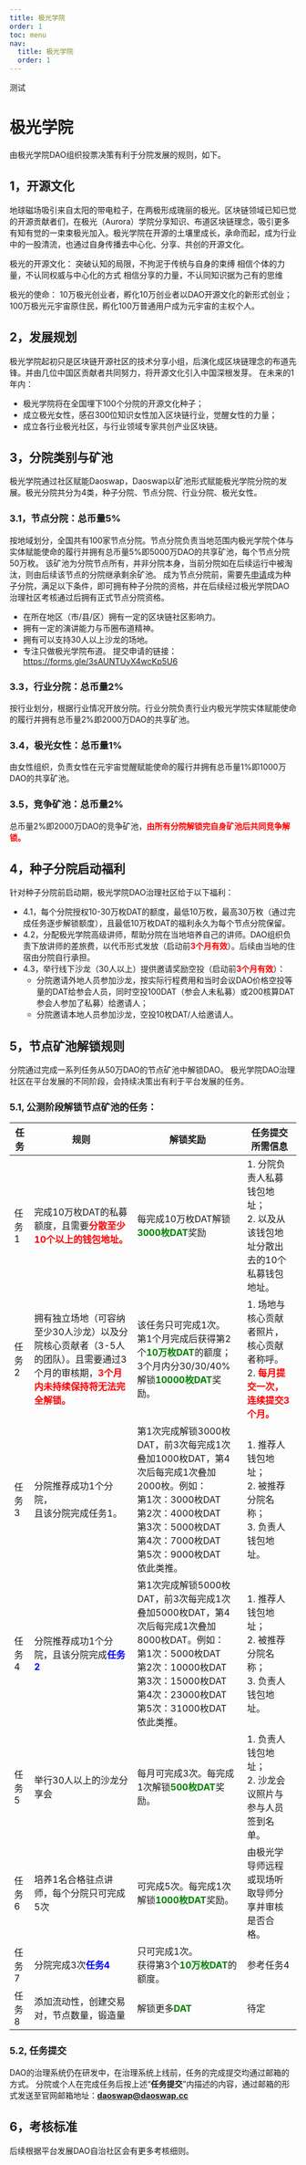 ```yaml
---
title: 极光学院
order: 1
toc: menu
nav:
  title: 极光学院
  order: 1
---
```

测试
# 极光学院

由极光学院DAO组织投票决策有利于分院发展的规则，如下。

## 1，开源文化

地球磁场吸引来自太阳的带电粒子，在两极形成瑰丽的极光。区块链领域已知已觉的开源贡献者们，在极光（Aurora）学院分享知识、布道区块链理念，吸引更多有知有觉的一束束极光加入。极光学院在开源的土壤里成长，承命而起，成为行业中的一股清流，也通过自身传播去中心化、分享、共创的开源文化。
 
极光的开源文化：
突破认知的局限，不拘泥于传统与自身的束缚
相信个体的力量，不认同权威与中心化的方式
相信分享的力量，不认同知识据为己有的思维
 
极光的使命：
10万极光创业者，孵化10万创业者以DAO开源文化的新形式创业；
100万极光元宇宙原住民，孵化100万普通用户成为元宇宙的主权个人。
 
## 2，发展规划

极光学院起初只是区块链开源社区的技术分享小组，后演化成区块链理念的布道先锋。并由几位中国区贡献者共同努力，将开源文化引入中国深根发芽。
在未来的1年内：
  - 极光学院将在全国埋下100个分院的开源文化种子；
  - 成立极光女性，感召300位知识女性加入区块链行业，觉醒女性的力量；
  - 成立各行业极光社区，与行业领域专家共创产业区块链。

## 3，分院类别与矿池

极光学院通过社区赋能Daoswap，Daoswap以矿池形式赋能极光学院分院的发展。极光分院共分为4类，种子分院、节点分院、行业分院、极光女性。
 
### 3.1，节点分院：总币量5%
按地域划分，全国共有100家节点分院。节点分院负责当地范围内极光学院个体与实体赋能使命的履行并拥有总币量5%即5000万DAO的共享矿池，每个节点分院50万枚。
该矿池为分院节点所有，并非分院本身，当前分院如在后续运行中被淘汰，则由后续该节点的分院继承剩余矿池。
成为节点分院前，需要先[申请](https://forms.gle/3sAUNTUyX4wcKp5U6)成为种子分院，满足以下条件，即可拥有种子分院的资格，并在后续经过极光学院DAO治理社区考核通过后拥有正式节点分院资格。
-   在所在地区（市/县/区）拥有一定的区块链社区影响力。 
-   拥有一定的演讲能力与币圈布道精神。
-   拥有可以支持30人以上沙龙的场地。
-   专注只做极光学院布道。
提交申请的链接：https://forms.gle/3sAUNTUyX4wcKp5U6
 
### 3.3，行业分院：总币量2%
按行业划分，根据行业情况开放分院。行业分院负责行业内极光学院实体赋能使命的履行并拥有总币量2%即2000万DAO的共享矿池。
 
### 3.4，极光女性：总币量1%
由女性组织，负责女性在元宇宙觉醒赋能使命的履行并拥有总币量1%即1000万DAO的共享矿池。
 
### 3.5，竞争矿池：总币量2%
总币量2%即2000万DAO的竞争矿池，<font color="red">**由所有分院解锁完自身矿池后共同竞争解锁。**</font>

## 4，种子分院启动福利

针对种子分院前启动期，极光学院DAO治理社区给于以下福利：
  - 4.1，每个分院授权10-30万枚DAT的额度，最低10万枚，最高30万枚（通过完成任务逐步解锁额度），且最低10万枚DAT的福利永久为每个节点分院保留。
  - 4.2，分配极光学院高级讲师，帮助分院在当地培养自己的讲师。DAO组织负责下放讲师的差旅费，以代币形式发放（启动前<font color="red">**3个月有效**</font>）。后续由当地的住宿由分院自行承担。
  - 4.3，举行线下沙龙（30人以上）提供邀请奖励空投（启动前<font color="red">**3个月有效**</font>）：
    * 分院邀请外地人员参加沙龙，按实际行程费用和当时会议DAO价格空投等量的DAT给参会人员，同时空投100DAT（参会人未私募）或200核算DAT参会人参加了私募）给邀请人；
    * 分院邀请本地人员参加沙龙，空投10枚DAT/人给邀请人。

## 5，节点矿池解锁规则

分院通过完成一系列任务从50万DAO的节点矿池中解锁DAO。
极光学院DAO治理社区在平台发展的不同阶段，会持续决策出有利于平台发展的任务。

### 5.1, 公测阶段解锁节点矿池的任务：

| 任务 | 规则 | 解锁奖励 | 任务提交所需信息 |
| ---- | ---- | ---- | ---- |
| 任务1 | 完成10万枚DAT的私募额度，且需要<font color="red">**分散至少10个以上的钱包地址。**</font> | 每完成10万枚DAT解锁<font color="green">**3000枚DAT**</font>奖励 | 1. 分院负责人私募钱包地址；<br/>2. 以及从该钱包地址分散出去的10个私募钱包地址。 |
| 任务2 | 拥有独立场地（可容纳至少30人沙龙）以及分院核心贡献者（3-5人的团队）。且需要通过3个月的审核期，<font color="red">**3个月内未持续保持将无法完全解锁。**</font> | 该任务只可完成1次。<br/>第1个月完成后获得第2个<font color="green">**10万枚DAT**</font>的额度；<br/>3个月内分30/30/40%解锁<font color="green">**10000枚DAT**</font>奖励。 | 1. 场地与核心贡献者照片，核心贡献者称呼。<br/>2. <font color="red">**每月提交一次，连续提交3个月。**</font> |
| 任务3 | 分院推荐成功1个分院，<br/>且该分院完成任务1。 | 第1次完成解锁3000枚DAT，前3次每完成1次叠加1000枚DAT，第4次后每完成1次叠加2000枚。例如：<br/>第1次：3000枚DAT<br/>第2次：4000枚DAT<br/>第3次：5000枚DAT<br/>第4次：7000枚DAT<br/>第5次：9000枚DAT<br/>依此类推。 | 1. 推荐人钱包地址；<br/>2. 被推荐分院名称；<br/>3. 负责人钱包地址。 |
| 任务4 | 分院推荐成功1个分院，且该分院完成<font color="blue">**任务2**</font> | 第1次完成解锁5000枚DAT，前3次每完成1次叠加5000枚DAT，第4次后每完成1次叠加8000枚DAT。例如：<br/>第1次：5000枚DAT<br/>第2次：10000枚DAT<br/>第3次：15000枚DAT<br/>第4次：23000枚DAT<br/>第5次：31000枚DAT<br/>依此类推。 | 1. 推荐人钱包地址；<br/>2. 被推荐分院名称；<br/>3. 负责人钱包地址。 |
| 任务5 | 举行30人以上的沙龙分享会 | 每月可完成3次。每完成1次解锁<font color="green">**500枚DAT**</font>奖励。 | 1. 负责人钱包地址；<br/>2. 沙龙会议照片与参与人员签到名单。 |
| 任务6 | 培养1名合格驻点讲师，每个分院只可完成5次 | 可完成5次。每完成1次解锁<font color="green">**1000枚DAT**</font>奖励。 | 由极光学导师远程或现场听取导师分享并审核是否合格。 |
| 任务7 | 分院完成3次<font color="blue">**任务4**</font> | 只可完成1次。<br/>获得第3个<font color="green">**10万枚DAT**</font>的额度。 | 参考任务4 |
| 任务8 | 添加流动性，创建交易对，节点数量，锻造量 | 解锁更多<font color="green">**DAT**</font> | 待定 |

### 5.2, 任务提交

DAO的治理系统仍在研发中，在治理系统上线前，任务的完成提交均通过邮箱的方式。
分院或个人在完成任务后按上述“**任务提交**”内描述的内容，通过邮箱的形式发送至官网邮箱地址：<font color="red">**daoswap@daoswap.cc**</font>

## 6，考核标准

后续根据平台发展DAO自治社区会有更多考核细则。
